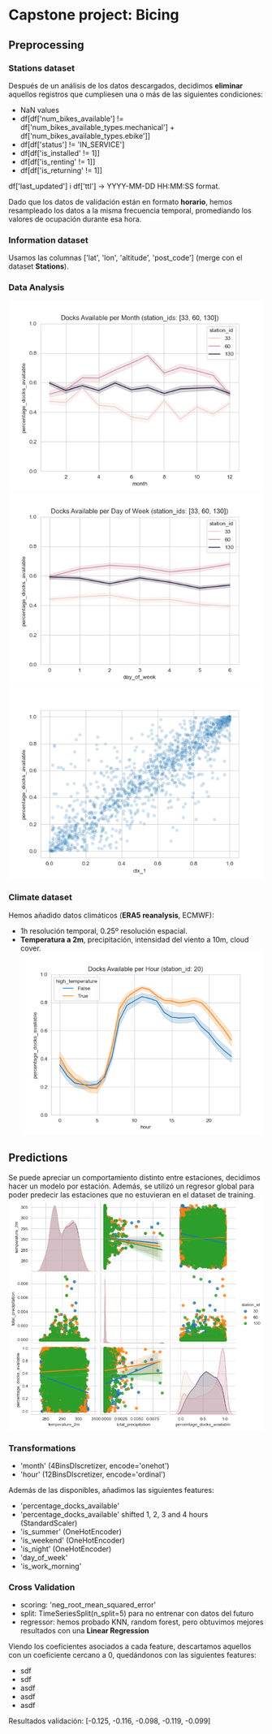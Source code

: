# Capstone project: Bicing
## Preprocessing
### Stations dataset
Después de un análisis de los datos descargados, decidimos **eliminar** aquellos registros que cumpliesen una o más de las siguientes condiciones:
- NaN values
- df[df['num_bikes_available'] != df['num_bikes_available_types.mechanical'] + df['num_bikes_available_types.ebike']]
- df[df['status'] != 'IN_SERVICE']
- df[df['is_installed' != 1]]
- df[df['is_renting' != 1]]
- df[df['is_returning' != 1]]

df['last_updated'] i df['ttl'] -> YYYY-MM-DD HH:MM:SS format.

Dado que los datos de validación están en formato **horario**, hemos resampleado los datos a la misma frecuencia temporal, promediando los valores de ocupación durante esa hora.

### Information dataset
Usamos las columnas ['lat', 'lon', 'altitude', 'post_code'] (merge con el dataset **Stations**).
### Data Analysis
![stations_per_months](images/per_station/plot.png)
![stations_per_day_of_week](images/per_day_of_week/plot.png)
![correlation_with_shifted_timestamps](images/correlation_with_previous_hour.png)

### Climate dataset
Hemos añadido datos climáticos (**ERA5 reanalysis**, ECMWF):
- 1h resolución temporal, 0.25º resolución espacial.
- **Temperatura a 2m**, precipitación, intensidad del viento a 10m, cloud cover.
![temperature](images/per_station_by_hour/20.png)

## Predictions
Se puede apreciar un comportamiento distinto entre estaciones, decidimos hacer un modelo por estación. Además, se utilizó un regresor global para poder predecir las estaciones que no estuvieran en el dataset de training.
![distinto_comportamiento](images/regression_per_station_id.png)
### Transformations
- 'month' (4BinsDIscretizer, encode='onehot')
- 'hour' (12BinsDIscretizer, encode='ordinal')

Además de las disponibles, añadimos las siguientes features:
- 'percentage_docks_available'
- 'percentage_docks_available' shifted 1, 2, 3 and 4 hours (StandardScaler)
- 'is_summer' (OneHotEncoder)
- 'is_weekend' (OneHotEncoder)
- 'is_night' (OneHotEncoder)
- 'day_of_week'
- 'is_work_morning'

### Cross Validation
- scoring: 'neg_root_mean_squared_error'
- split: TimeSeriesSplit(n_split=5) para no entrenar con datos del futuro
- regressor: hemos probado KNN, random forest, pero obtuvimos mejores resultados con una **Linear Regression**

Viendo los coeficientes asociados a cada feature, descartamos aquellos con un coeficiente cercano a 0, quedándonos con las siguientes features:
- sdf
- sdf
- asdf
- asdf
- asdf


Resultados validación: [-0.125, -0.116, -0.098, -0.119, -0.099]





